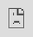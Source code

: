 ```yaml
---
title: "What Country is to the South of the United States?"
description: ""
date: 2022-03-31
categories: 
tags: 
thumbnail: https://tse1.mm.bing.net/th?q=What%20Country%20Is%20To%20The%20South%20Of%20The%20United%20States%3F&w=800&h=500&c=1&rs=1
author: "Osgood"
showToc: true
TocOpen: true
draft: false
hidemeta: false
comments: false
disableHLJS: true # to disable highlightjs
disableShare: false
disableHLJS: false
hideSummary: false
searchHidden: true
ShowReadingTime: true
ShowBreadCrumbs: true
ShowPostNavLinks: true
ShowWordCount: true
ShowRssButtonInSectionTermList: true
UseHugoToc: false
ShowShareButtons: true
---
```


<center>
	<img src="https://tse1.mm.bing.net/th?q=What%20Country%20Is%20To%20The%20South%20Of%20The%20United%20States%3F&w=800&h=500&c=1&rs=1" alt="What Country Is To The South Of The United States?" width="800" height="500" style="display: block; width: 100%; height: auto">
</center>

<p>The United States of America is situated in the northern hemisphere, between the Atlantic and Pacific Oceans. Its southern border is shared with a number of countries, including Mexico to the south-west, the Caribbean to the south-east, and Canada to the north. But what country is to the south of the United States?</p>

<p>The answer is that, geographically, there is no one country to the south of the United States. The entire continent of South America lies to the south of the United States, and this includes a number of countries. These countries are: Argentina, Bolivia, Brazil, Chile, Colombia, Ecuador, French Guiana, Guyana, Paraguay, Peru, Suriname, Uruguay, and Venezuela. </p>

<h2>Geography of South America</h2>

<p>South America is located in both the northern and southern hemispheres, between the Atlantic and Pacific Oceans. It is the fourth largest continent in the world, and is home to a variety of different climates, landscapes and cultures. South America is divided into two distinct parts, the Andean countries in the west and the Amazon Basin in the east. </p>

<p>The Andean countries are made up of Bolivia, Chile, Colombia, Ecuador, Peru, and Venezuela. This region is characterized by the Andes mountain range, which runs through it from north to south. The Amazon Basin is home to Brazil, French Guiana, Guyana, Suriname, and parts of Colombia and Venezuela. This region is characterized by the Amazon River, which runs through it from east to west.</p>

<h2>Argentina</h2>

<p>Argentina is located in the southern part of South America, and is bordered by Bolivia, Brazil, Chile, Paraguay, and Uruguay. It is the second largest country on the continent and is home to a variety of climates and landscapes. Argentina is known for its sprawling capital city Buenos Aires, its vast pampas plains, and its stunning glaciers and mountains.</p>

<h2>Bolivia</h2>

<p>Bolivia is a landlocked country located in the south-western part of South America. It is bordered by Brazil, Chile, Paraguay, Peru, and Argentina. Bolivia has a variety of climates and landscapes, including the Altiplano plateau, the Amazon rainforest, and the Andes mountain range. It is home to the world’s largest salt flat, Salar de Uyuni.</p>

<h2>Brazil</h2>

<p>Brazil is situated in the north-eastern part of South America and is bordered by Argentina, Bolivia, Colombia, French Guiana, Guyana, Paraguay, Peru, Suriname, Uruguay, and Venezuela. It is the fifth largest country in the world and is home to a variety of climates and landscapes, including the Amazon rainforest, the Pantanal wetlands, and the beaches of the Atlantic coast.</p>

<h2>Chile</h2>

<p>Chile is located in the south-western part of South America, and is bordered by Argentina, Bolivia, and Peru. It is the longest and narrowest country on the continent and is home to a variety of climates and landscapes. These include the Atacama Desert, the Andes mountain range, and the Patagonian steppe.</p>

<h2>Colombia</h2>

<p>Colombia is located in the north-western part of South America and is bordered by Brazil, Ecuador, Panama, Peru, and Venezuela. It is the fourth largest country on the continent and is home to a variety of climates and landscapes, including the Amazon rainforest, the Andes mountain range, and the Caribbean coast.</p>

<h2>Ecuador</h2>

<p>Ecuador is located in the north-western part of South America and is bordered by Colombia and Peru. It is home to a variety of climates and landscapes, including the Amazon rainforest, the Andes mountain range, and the Galapagos Islands. It is also known for its vibrant capital city of Quito.</p>

<h2>French Guiana</h2>

<p>French Guiana is located in the north-eastern part of South America and is bordered by Brazil, Suriname, and the Atlantic Ocean. It is an overseas department of France and is home to a variety of climates and landscapes, including the Amazon rainforest, the Guiana Shield, and the coastal wetlands.</p>

<h2>Guyana</h2>

<p>Guyana is located in the north-eastern part of South America and is bordered by Brazil, Suriname, and Venezuela. It is the only English-speaking country on the continent and is home to a variety of climates and landscapes, including the Amazon rainforest, the coastal wetlands, and the savannas of the interior.</p>

<h2>Paraguay</h2>

<p>Paraguay is located in the south-eastern part of South America and is bordered by Argentina, Bolivia, and Brazil. It is home to a variety of climates and landscapes, including the Chaco savanna, the Paraguay River, and the wetlands of the eastern region.</p>

<h2>Peru</h2>

<p>Peru is located in the western part of South America and is bordered by Bolivia, Brazil, Chile, and Ecuador. It is home to a variety of climates and landscapes, including the Amazon rainforest, the Andes mountain range, and the coastal deserts.</p>

<h2>Suriname</h2>

<p>Suriname is located in the north-eastern part of South America and is bordered by Brazil, French Guiana, and Guyana. It is home to a variety of climates and landscapes, including the Amazon rainforest, the coastal wetlands, and the savannas of the interior.</p>

<h2>Uruguay</h2>

<p>Uruguay is located in the south-eastern part of South America and is bordered by Argentina and Brazil. It is home to a variety of climates and landscapes, including the Atlantic coast, the Cerro de las Cuevas hills, and the wetlands of the interior.</p>

<h2>Venezuela</h2>

<p>Venezuela is located in the north-eastern part of South America and is bordered by Brazil, Colombia, Guyana, and Trinidad and Tobago. It is home to a variety of climates and landscapes, including the Amazon rainforest, the Andes mountain range, and the Caribbean coast.</p>

<h2>Frequently Asked Questions</h2>

<h3>What is the name of the continent to the south of the United States?</h3>

<p>The continent to the south of the United States is South America.</p>

<h3>What countries are located in South America?</h3>

<p>The countries located in South America are Argentina, Bolivia, Brazil, Chile, Colombia, Ecuador, French Guiana, Guyana, Paraguay, Peru, Suriname, Uruguay, and Venezuela.</p>

<h3>What is the largest country in South America?</h3>

<p>The largest country in South America is Brazil.</p>

<h3>What is the population of South America?</h3>

<p>The population of South America is approximately 440 million people.</p>

<h3>What is the capital of Argentina?</h3>

<p>The capital of Argentina is Buenos Aires.</p>

<h3>What is the capital of Bolivia?</h3>

<p>The capital of Bolivia is Sucre.</p>

<h3>What is the capital of Brazil?</h3>

<p>The capital of Brazil is Brasília.</p>

<h3>What is the capital of Chile?</h3>

<p>The capital of Chile is Santiago.</p>

<h3>What is the capital of Colombia?</h3>

<p>The capital of Colombia is Bogotá.</p>

<h3>What is the capital of Ecuador?</h3>

<p>The capital of Ecuador is Quito.</p>

<h3>What is the capital of French Guiana?</h3>

<p>The capital of French Guiana is Cayenne.</p>

<h3>What is the capital of Guyana?</h3>

<p>The capital of Guyana is Georgetown.</p>

<h3>What is the capital of Paraguay?</h3>

<p>The capital of Paraguay is Asunción.</p>

<h3>What is the capital of Peru?</h3>

<p>The capital of Peru is Lima.</p>

<h3>What is the capital of Suriname?</h3>

<p>The capital of Suriname is Paramaribo.</p

<div style="position: relative; padding-bottom: 56.25%; overflow: hidden"><iframe src="https://www.youtube.com/embed/qKR-CCBMy2k" frameborder="0" allow="accelerometer; autoplay; clipboard-write; encrypted-media; gyroscope; picture-in-picture; web-share" allowfullscreen style="position: absolute; top: 0; left: 0; width: 100%; height: 100%;"></iframe>
</div>